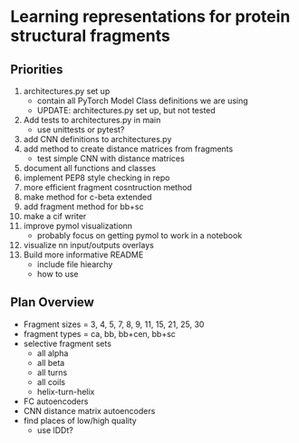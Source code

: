 # Learning representations for protein structural fragments

## Priorities ##

1.  architectures.py set up
	 - contain all PyTorch Model Class definitions we are using
	 - UPDATE: architectures.py set up, but not tested
2.  Add tests to architectures.py in main
	 - use unittests or pytest?
3.  add CNN definitions to architectures.py
4.  add method to create distance matrices from fragments
	 - test simple CNN with distance matrices
5.  document all functions and classes
6.  implement PEP8 style checking in repo
7.  more efficient fragment cosntruction method
8.  make method for c-beta extended
9.  add fragment method for bb+sc
10. make a cif writer
11. improve pymol visualizationn
	 - probably focus on getting pymol to work in a notebook
12. visualize nn input/outputs overlays
13. Build more informative README
	 - include file hiearchy
	 - how to use

## Plan Overview ##

+ Fragment sizes = 3, 4, 5, 7, 8, 9, 11, 15, 21, 25, 30
+ fragment types = ca, bb, bb+cen, bb+sc
+ selective fragment sets
	+ all alpha
	+ all beta
	+ all turns
	+ all coils
	+ helix-turn-helix
+ FC autoencoders 
+ CNN distance matrix autoencoders
+ find places of low/high quality
	+ use lDDt?

